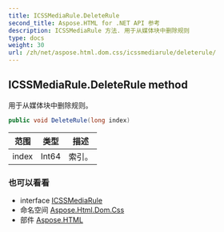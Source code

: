 ```yaml
---
title: ICSSMediaRule.DeleteRule
second_title: Aspose.HTML for .NET API 参考
description: ICSSMediaRule 方法. 用于从媒体块中删除规则
type: docs
weight: 30
url: /zh/net/aspose.html.dom.css/icssmediarule/deleterule/
---
```

## ICSSMediaRule.DeleteRule method

用于从媒体块中删除规则。

```csharp
public void DeleteRule(long index)
```

| 范围 | 类型 | 描述 |
| --- | --- | --- |
| index | Int64 | 索引。 |

### 也可以看看

* interface [ICSSMediaRule](../)
* 命名空间 [Aspose.Html.Dom.Css](../../icssmediarule/)
* 部件 [Aspose.HTML](../../../)


